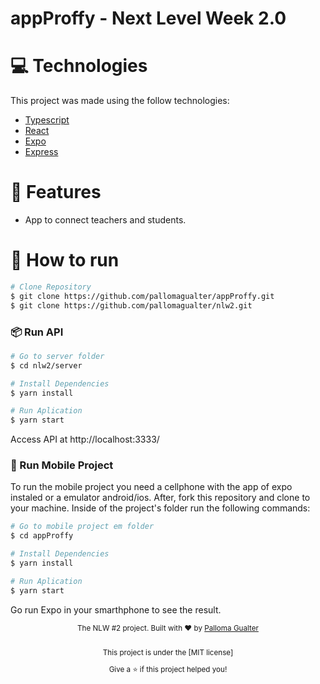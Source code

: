 # appProffy - Next Level Week 2.0

# :computer: Technologies
This project was made using the follow technologies:

* [Typescript](https://www.typescriptlang.org/)      
* [React](https://reactjs.org/)      
* [Expo](https://expo.io/)       
* [Express](https://expressjs.com/)      

# :rocket: Features

* App to connect teachers and students.

# :construction_worker: How to run
```bash
# Clone Repository
$ git clone https://github.com/pallomagualter/appProffy.git
$ git clone https://github.com/pallomagualter/nlw2.git
```
### 📦 Run API

```bash
# Go to server folder
$ cd nlw2/server

# Install Dependencies
$ yarn install

# Run Aplication
$ yarn start
```
Access API at http://localhost:3333/

### 📱 Run Mobile Project
To run the mobile project you need a cellphone with the app of expo instaled or a emulator android/ios.
After, fork this repository and clone to your machine. Inside of the project's folder run the following commands:

```bash
# Go to mobile project em folder
$ cd appProffy

# Install Dependencies
$ yarn install

# Run Aplication
$ yarn start
```
Go run Expo in your smarthphone to see the result.

<div align="center">
  <sub>The NLW #2 project. Built with ❤︎ by <a href="https://github.com/pallomagualter">Palloma Gualter</a>
    <br /><br />
    <p>This project is under the [MIT license]</p>
    <p>Give a ⭐️ if this project helped you!<p/>
  </sub>
</div>
